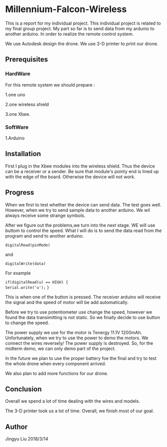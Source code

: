 # Millennium-Falcon-Wireless

This is a report for my individual project. This individual project is related to my final group project. My part so far is to send data from my ardunio to another arduino. In order to realize the remote control system. 

We use Autodesk design the drone. 
We use 3-D printer to print our drone. 

## Prerequisites
### HardWare
For this remote system we should prepare :

1.one uno

2.one wireless shield  

3.one Xbee. 
### SoftWare
1.Arduino
## Installation
First I plug in the Xbee modules into the wireless shield. Thus the device can be a receiver or a sender.
Be sure that module's pointy end is lined up with the edge of the board. Otherwise the device will not work.

## Progress
When we first to test whether the device can send data. The test goes well. However, when we try to send sample data to another arduino. We wil always receive some strange symbols. 

After we figure out the problems,we turn into the next stage. WE will use buttom to control the speed. What I will do is to send the data read from the program and send to another arduino. 

`` digitalRead(pinMode)
``

and 

`` digitalWrite(data)
``


For example


`` if(digitalRead(u) == HIGH) {
``   
`` Serial.write('u');
``
``}
``
  
  
  
  This is when one of the button is pressed. The receiver arduino will receive the signal and the speed of motor will be add automatically. 

Before we try to use potentiometer use change the speed, however we found the data transimitting is not static. So we finally decide to use button to change the speed. 

The power supply we use for the motor is Tenergy 11.1V 1200mAh. Unfortunately, when we try to use the power to demo the motors. We connect the wires reversely/ The power supply is destroyed. So, for the midterm demo, we can only demo part of the project. 

In the future we plan to use the proper battery foe the final and try to test the whole drone when every component arrived. 

We also plan to add more functions for our drone.

## Conclusion
Overall we spend a lot of time dealing with the wires and models. 

The 3-D printer took us a lot of time. Overall, we finish most of our goal.

## Author
Jingyu Liu
2018/3/14






